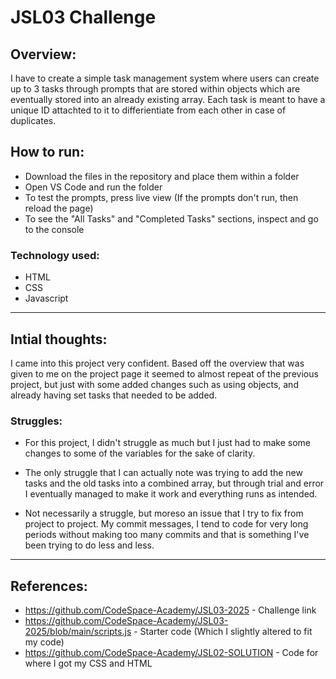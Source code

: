 # JSL03 Challenge

## Overview:
I have to create a simple task management system where users can create up to 3 tasks through prompts
that are stored within objects which are eventually stored into an already existing array.
Each task is meant to have a unique ID attachted to it to differientiate from each other in case
of duplicates. 

## How to run:
* Download the files in the repository and place them within a folder
* Open VS Code and run the folder
* To test the prompts, press live view (If the prompts don't run, then reload the page)
* To see the "All Tasks" and "Completed Tasks" sections, inspect and go to the console

### Technology used:
* HTML
* CSS
* Javascript

---

## Intial thoughts:
I came into this project very confident. Based off the overview that was given to me on the project page
it seemed to almost repeat of the previous project, but just with some added changes such as using objects,
and already having set tasks that needed to be added.

### Struggles:
* For this project, I didn't struggle as much but I just had to make some changes to some of the variables
for the sake of clarity.

* The only struggle that I can actually note was trying to add the new tasks and the old
tasks into a combined array, but through trial and error I eventually managed to make it work and everything runs
as intended.

* Not necessarily a struggle, but moreso an issue that I try to fix from project to project. My commit messages,
I tend to code for very long periods without making too many commits and that is something I've been trying to do less and less.

---

## References:
* https://github.com/CodeSpace-Academy/JSL03-2025 - Challenge link
* https://github.com/CodeSpace-Academy/JSL03-2025/blob/main/scripts.js - Starter code (Which I slightly altered to fit my code)
* https://github.com/CodeSpace-Academy/JSL02-SOLUTION - Code for where I got my CSS and HTML
